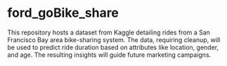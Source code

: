# ford_goBike_share
This repository hosts a dataset from Kaggle detailing rides from a San Francisco Bay area bike-sharing system. The data, requiring cleanup, will be used to predict ride duration based on attributes like location, gender, and age. The resulting insights will guide future marketing campaigns.
